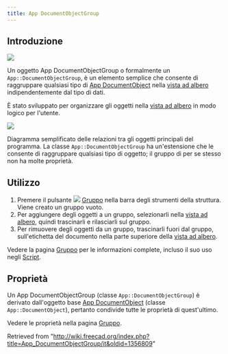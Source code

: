 ```yaml
---
title: App DocumentObjectGroup
---
```

## Introduzione

![](/images/Folder.svg)

Un oggetto App DocumentObjectGroup o formalmente un `App::DocumentObjectGroup`, è un elemento semplice che consente di raggruppare qualsiasi tipo di [App DocumentObject](/App_DocumentObject/it "App DocumentObject/it") nella [vista ad albero](/Tree_view/it "Tree view/it") indipendentemente dal tipo di dati.

È stato sviluppato per organizzare gli oggetti nella [vista ad albero](/Tree_view/it "Tree view/it") in modo logico per l'utente.

![](/images/FreeCAD_core_objects.svg)

Diagramma semplificato delle relazioni tra gli oggetti principali del programma. La classe `App::DocumentObjectGroup` ha un'estensione che le consente di raggruppare qualsiasi tipo di oggetto; il gruppo di per se stesso non ha molte proprietà.

## Utilizzo

1. Premere il pulsante ![](/images/Std_Group.svg) [Gruppo](/Std_Group/it "Std Group/it") nella barra degli strumenti della struttura. Viene creato un gruppo vuoto.
2. Per aggiungere degli oggetti a un gruppo, selezionarli nella [vista ad albero](/Tree_view/it "Tree view/it"), quindi trascinarli e rilasciarli sul gruppo.
3. Per rimuovere degli oggetti da un gruppo, trascinarli fuori dal gruppo, sull'etichetta del documento nella parte superiore della [vista ad albero](/Tree_view/it "Tree view/it").

Vedere la pagina [Gruppo](/Std_Group/it "Std Group/it") per le informazioni complete, incluso il suo uso negli [Script](/Std_Group/it#Script "Std Group/it").

## Proprietà

Un App DocumentObjectGroup (classe `App::DocumentObjectGroup`) è derivato dall'oggetto base [App DocumentObject](/App_DocumentObject/it "App DocumentObject/it") (classe `App::DocumentObject`), pertanto condivide tutte le proprietà di quest'ultimo.

Vedere le proprietà nella pagina [Gruppo](/Std_Group/it "Std Group/it").

Retrieved from "<http://wiki.freecad.org/index.php?title=App_DocumentObjectGroup/it&oldid=1356809>"
